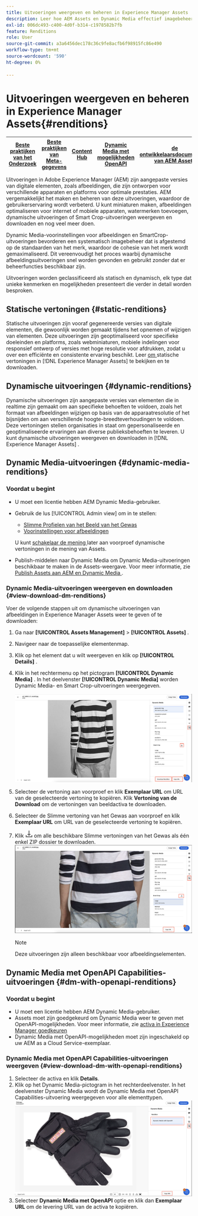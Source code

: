 ```yaml
---
title: Uitvoeringen weergeven en beheren in Experience Manager Assets
description: Leer hoe AEM Assets en Dynamic Media effectief imagebeheer vereenvoudigen met statische en dynamische afbeeldingsuitvoeringen.
exl-id: 006dc493-c400-4d0f-b314-c1978582b7fb
feature: Renditions
role: User
source-git-commit: a3a6456dec178c36c9fe8acfb6f98915fc86e490
workflow-type: tm+mt
source-wordcount: '590'
ht-degree: 0%

---
```


# Uitvoeringen weergeven en beheren in Experience Manager Assets{#renditions}

| [ Beste praktijken van het Onderzoek ](/help/assets/search-best-practices.md) | [ Beste praktijken van Meta-gegevens ](/help/assets/metadata-best-practices.md) | [ Content Hub ](/help/assets/product-overview.md) | [ Dynamic Media met mogelijkheden OpenAPI ](/help/assets/dynamic-media-open-apis-overview.md) | [ de ontwikkelaarsdocumentatie van AEM Assets ](https://developer.adobe.com/experience-cloud/experience-manager-apis/) |
| ------------- | --------------------------- |---------|----|-----|

Uitvoeringen in Adobe Experience Manager (AEM) zijn aangepaste versies van digitale elementen, zoals afbeeldingen, die zijn ontworpen voor verschillende apparaten en platforms voor optimale prestaties. AEM vergemakkelijkt het maken en beheren van deze uitvoeringen, waardoor de gebruikerservaring wordt verbeterd. U kunt miniaturen maken, afbeeldingen optimaliseren voor internet of mobiele apparaten, watermerken toevoegen, dynamische uitvoeringen of Smart Crop-uitvoeringen weergeven en downloaden en nog veel meer doen.

Dynamic Media-voorinstellingen voor afbeeldingen en SmartCrop-uitvoeringen bevorderen een systematisch imagebeheer dat is afgestemd op de standaarden van het merk, waardoor de cohesie van het merk wordt gemaximaliseerd. Dit vereenvoudigt het proces waarbij dynamische afbeeldingsuitvoeringen snel worden gevonden en gebruikt zonder dat er beheerfuncties beschikbaar zijn.

Uitvoeringen worden geclassificeerd als statisch en dynamisch, elk type dat unieke kenmerken en mogelijkheden presenteert die verder in detail worden besproken.

## Statische vertoningen {#static-renditions}

Statische uitvoeringen zijn vooraf gegenereerde versies van digitale elementen, die gewoonlijk worden gemaakt tijdens het opnemen of wijzigen van elementen. Deze uitvoeringen zijn geoptimaliseerd voor specifieke doeleinden en platforms, zoals webminiaturen, mobiele indelingen voor responsief ontwerp of versies met hoge resolutie voor afdrukken, zodat u over een efficiënte en consistente ervaring beschikt.
Leer [ om ](#view-dynamic-renditions) statische vertoningen in [!DNL Experience Manager Assets] te bekijken en te downloaden.

## Dynamische uitvoeringen {#dynamic-renditions}

Dynamische uitvoeringen zijn aangepaste versies van elementen die in realtime zijn gemaakt om aan specifieke behoeften te voldoen, zoals het formaat van afbeeldingen wijzigen op basis van de apparaatresolutie of het bijsnijden om aan verschillende hoogte-breedteverhoudingen te voldoen.
Deze vertoningen stellen organisaties in staat om gepersonaliseerde en geoptimaliseerde ervaringen aan diverse publieksbehoeften te leveren. U kunt dynamische uitvoeringen weergeven en downloaden in [!DNL Experience Manager Assets] .

## Dynamic Media-uitvoeringen {#dynamic-media-renditions}

### Voordat u begint

* U moet een licentie hebben AEM Dynamic Media-gebruiker.
* Gebruik de lus [!UICONTROL Admin view] om in te stellen:
   * [ Slimme Profielen van het Beeld van het Gewas ](/help/assets/dynamic-media/image-profiles.md#creating-image-profiles)
   * [Voorinstellingen voor afbeeldingen](/help/assets/dynamic-media/managing-image-presets.md)

  U kunt [ schakelaar de mening ](/help/assets/assets-view-introduction.md#how-to-access-assets-view) later aan voorproef dynamische vertoningen in de mening van Assets.
* Publish-middelen naar Dynamic Media om Dynamic Media-uitvoeringen beschikbaar te maken in de Assets-weergave. Voor meer informatie, zie [ Publish Assets aan AEM en Dynamic Media ](https://experienceleague.adobe.com/en/docs/experience-manager-cloud-service/content/assets/assets-view/publish-assets-to-aem-and-dm).


### Dynamic Media-uitvoeringen weergeven en downloaden {#view-download-dm-renditions}

Voer de volgende stappen uit om dynamische uitvoeringen van afbeeldingen in Experience Manager Assets weer te geven of te downloaden:

1. Ga naar **[!UICONTROL Assets Management]** > **[!UICONTROL Assets]** .

1. Navigeer naar de toepasselijke elementenmap.

1. Klik op het element dat u wilt weergeven en klik op **[!UICONTROL Details]** .

1. Klik in het rechtermenu op het pictogram **[!UICONTROL Dynamic Media]** . In het deelvenster **[!UICONTROL Dynamic Media]** worden Dynamic Media- en Smart Crop-uitvoeringen weergegeven.

   ![ dynamische vertoningen ](/help/assets/assets/dm-scene7-renditions.png)
   <!-- ![dynamic renditions](assets/preset_smart_crop_view.png) -->

1. Selecteer de vertoning aan voorproef en klik **Exemplaar URL** om URL van de geselecteerde vertoning te kopiëren. Klik **Vertoning van de Download** om de vertoningen van beeldactiva te downloaden.
1. Selecteer de Slimme vertoning van het Gewas aan voorproef en klik **Exemplaar URL** om URL van de geselecteerde vertoning te kopiëren.
1. Klik ![ downloadpictogram ](assets/do-not-localize/download-icon.png) om alle beschikbare Slimme vertoningen van het Gewas als één enkel ZIP dossier te downloaden.
   ![ downloadpictogram ](/help/assets/assets/smartcrop-rendition.png)

   >[!NOTE]
   >
   >Deze uitvoeringen zijn alleen beschikbaar voor afbeeldingselementen.

## Dynamic Media met OpenAPI Capabilities-uitvoeringen {#dm-with-openapi-renditions}

### Voordat u begint

* U moet een licentie hebben AEM Dynamic Media-gebruiker.
* Assets moet zijn goedgekeurd om Dynamic Media weer te geven met OpenAPI-mogelijkheden. Voor meer informatie, zie [ activa in Experience Manager goedkeuren ](/help/assets/approve-assets.md#copy-delivery-url-approved-assets)
* Dynamic Media met OpenAPI-mogelijkheden moet zijn ingeschakeld op uw AEM as a Cloud Service-exemplaar.

### Dynamic Media met OpenAPI Capabilities-uitvoeringen weergeven {#view-download-dm-with-openapi-renditions}

1. Selecteer de activa en klik **Details**.
1. Klik op het Dynamic Media-pictogram in het rechterdeelvenster. In het deelvenster Dynamic Media wordt de Dynamic Media met OpenAPI Capabilities-uitvoering weergegeven voor alle elementtypen.
   ![ downloadpictogram ](/help/assets/assets/dm-with-open-api-copy-url.png)
1. Selecteer **Dynamic Media met OpenAPI** optie en klik dan **Exemplaar URL** om de levering URL van de activa te kopiëren.


